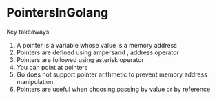 # PointersInGolang

Key takeaways
1. A pointer is a variable whose value is a memory address
2. Pointers are defined using ampersand , address operator
3. Pointers are followed using asterisk operator
4. You can point at pointers 
5. Go does not support pointer arithmetic to prevent memory address manipulation
6. Pointers are useful when choosing passing by value or by reference
